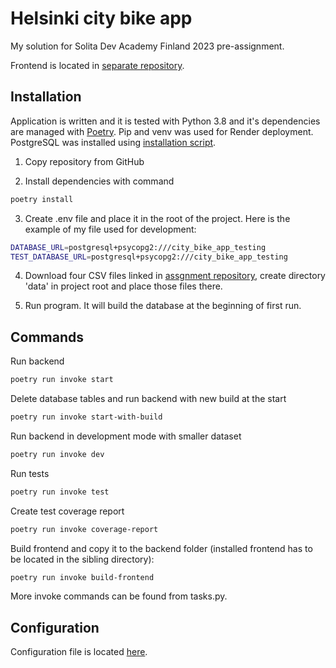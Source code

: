 # Helsinki city bike app

My solution for Solita Dev Academy Finland 2023 pre-assignment.

Frontend is located in [separate repository](https://github.com/kivistoilkka/city-bike-app-frontend).

## Installation

Application is written and it is tested with Python 3.8 and it's dependencies are managed with [Poetry](https://python-poetry.org/). Pip and venv was used for Render deployment. PostgreSQL was installed using [installation script](https://github.com/hy-tsoha/local-pg).

1. Copy repository from GitHub

2. Install dependencies with command
```bash
poetry install
```

3. Create .env file and place it in the root of the project. Here is the example of my file used for development:
```bash
DATABASE_URL=postgresql+psycopg2:///city_bike_app_testing
TEST_DATABASE_URL=postgresql+psycopg2:///city_bike_app_testing
```

4. Download four CSV files linked in [assgnment repository](https://github.com/solita/dev-academy-2023-exercise), create directory 'data' in project root and place those files there.

5. Run program. It will build the database at the beginning of first run.

## Commands

Run backend
```bash
poetry run invoke start
```

Delete database tables and run backend with new build at the start
```bash
poetry run invoke start-with-build
```

Run backend in development mode with smaller dataset
```bash
poetry run invoke dev
```

Run tests
```bash
poetry run invoke test
```

Create test coverage report
```bash
poetry run invoke coverage-report
```

Build frontend and copy it to the backend folder (installed frontend has to be located in the sibling directory):
```bash
poetry run invoke build-frontend
```

More invoke commands can be found from tasks.py.

## Configuration

Configuration file is located [here](https://github.com/kivistoilkka/city-bike-app/blob/main/src/config/config.py).
